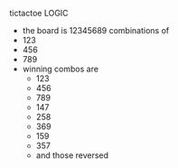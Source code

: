 tictactoe LOGIC

- the board is 12345689 combinations of
- 123
- 456
- 789
- winning combos are
  - 123
  - 456
  - 789
  - 147
  - 258
  - 369
  - 159
  - 357 
  - and those reversed 

